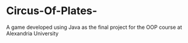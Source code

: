 # Circus-Of-Plates-
A game developed using Java as the final project for the OOP course at Alexandria University
